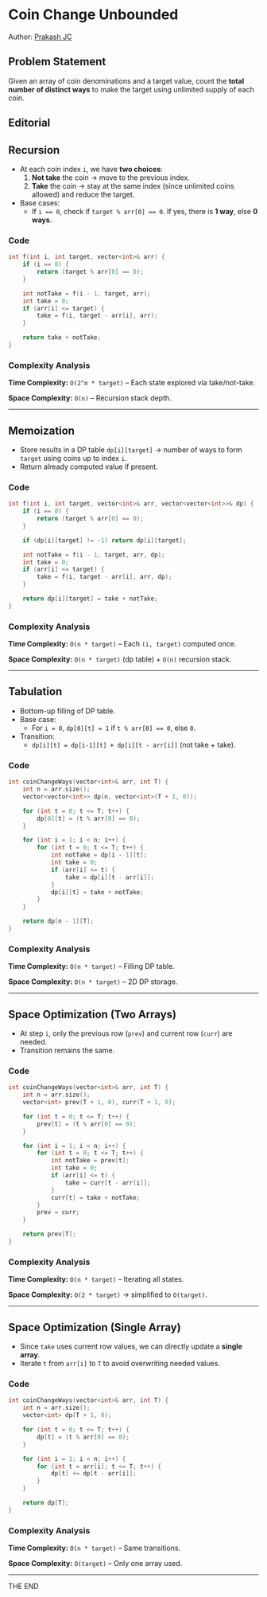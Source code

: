 # Coin Change Unbounded

Author: [Prakash JC](https://prakash079513.github.io)

## Problem Statement

Given an array of coin denominations and a target value, count the **total number of distinct ways** to make the target using unlimited supply of each coin.

## Editorial

## Recursion

- At each coin index `i`, we have **two choices**:
  1. **Not take** the coin → move to the previous index.
  2. **Take** the coin → stay at the same index (since unlimited coins allowed) and reduce the target.
- Base cases:
  - If `i == 0`, check if `target % arr[0] == 0`. If yes, there is **1 way**, else **0 ways**.

### Code

```cpp
int f(int i, int target, vector<int>& arr) {
    if (i == 0) {
        return (target % arr[0] == 0);
    }

    int notTake = f(i - 1, target, arr);
    int take = 0;
    if (arr[i] <= target) {
        take = f(i, target - arr[i], arr);
    }

    return take + notTake;
}

```

### Complexity Analysis

**Time Complexity:** `O(2^n * target)` – Each state explored via take/not-take.

**Space Complexity:** `O(n)` – Recursion stack depth.

---

## Memoization

- Store results in a DP table `dp[i][target]` → number of ways to form `target` using coins up to index `i`.
- Return already computed value if present.

### Code

```cpp
int f(int i, int target, vector<int>& arr, vector<vector<int>>& dp) {
    if (i == 0) {
        return (target % arr[0] == 0);
    }

    if (dp[i][target] != -1) return dp[i][target];

    int notTake = f(i - 1, target, arr, dp);
    int take = 0;
    if (arr[i] <= target) {
        take = f(i, target - arr[i], arr, dp);
    }

    return dp[i][target] = take + notTake;
}
```

### Complexity Analysis

**Time Complexity:** `O(n * target)` – Each `(i, target)` computed once.

**Space Complexity:** `O(n * target)` (dp table) + `O(n)` recursion stack.

---

## Tabulation

- Bottom-up filling of DP table.
- Base case:
  - For `i = 0`, `dp[0][t] = 1` if `t % arr[0] == 0`, else `0`.
- Transition:
  - `dp[i][t] = dp[i-1][t] + dp[i][t - arr[i]]` (not take + take).

### Code

```cpp
int coinChangeWays(vector<int>& arr, int T) {
    int n = arr.size();
    vector<vector<int>> dp(n, vector<int>(T + 1, 0));

    for (int t = 0; t <= T; t++) {
        dp[0][t] = (t % arr[0] == 0);
    }

    for (int i = 1; i < n; i++) {
        for (int t = 0; t <= T; t++) {
            int notTake = dp[i - 1][t];
            int take = 0;
            if (arr[i] <= t) {
                take = dp[i][t - arr[i]];
            }
            dp[i][t] = take + notTake;
        }
    }

    return dp[n - 1][T];
}
```

### Complexity Analysis

**Time Complexity:** `O(n * target)` – Filling DP table.

**Space Complexity:** `O(n * target)` – 2D DP storage.

---

## Space Optimization (Two Arrays)

- At step `i`, only the previous row (`prev`) and current row (`curr`) are needed.
- Transition remains the same.

### Code

```cpp
int coinChangeWays(vector<int>& arr, int T) {
    int n = arr.size();
    vector<int> prev(T + 1, 0), curr(T + 1, 0);

    for (int t = 0; t <= T; t++) {
        prev[t] = (t % arr[0] == 0);
    }

    for (int i = 1; i < n; i++) {
        for (int t = 0; t <= T; t++) {
            int notTake = prev[t];
            int take = 0;
            if (arr[i] <= t) {
                take = curr[t - arr[i]];
            }
            curr[t] = take + notTake;
        }
        prev = curr;
    }

    return prev[T];
}
```

### Complexity Analysis

**Time Complexity:** `O(n * target)` – Iterating all states.

**Space Complexity:** `O(2 * target)` → simplified to `O(target)`.

---

## Space Optimization (Single Array)

- Since `take` uses current row values, we can directly update a **single array**.
- Iterate `t` from `arr[i]` to `T` to avoid overwriting needed values.

### Code

```cpp
int coinChangeWays(vector<int>& arr, int T) {
    int n = arr.size();
    vector<int> dp(T + 1, 0);

    for (int t = 0; t <= T; t++) {
        dp[t] = (t % arr[0] == 0);
    }

    for (int i = 1; i < n; i++) {
        for (int t = arr[i]; t <= T; t++) {
            dp[t] += dp[t - arr[i]];
        }
    }

    return dp[T];
}
```

### Complexity Analysis

**Time Complexity:** `O(n * target)` – Same transitions.

**Space Complexity:** `O(target)` – Only one array used.

---

THE END
